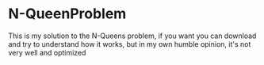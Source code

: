 # N-QueenProblem
This is my solution to the N-Queens problem, if you want you can download and try to understand how it works,
but in my own humble opinion, it's not very well and optimized


